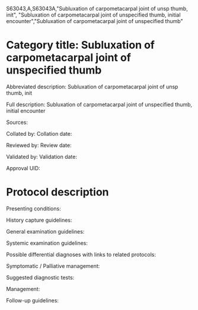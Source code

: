 S63043,A,S63043A,"Subluxation of carpometacarpal joint of unsp thumb, init", "Subluxation of carpometacarpal joint of unspecified thumb, initial encounter","Subluxation of carpometacarpal joint of unspecified thumb"
# Category title: Subluxation of carpometacarpal joint of unspecified thumb

Abbreviated description: Subluxation of carpometacarpal joint of unsp thumb, init

Full description: Subluxation of carpometacarpal joint of unspecified thumb, initial encounter

Sources:

Collated by:
Collation date:

Reviewed by:
Review date:

Validated by:
Validation date:

Approval UID:

# Protocol description

Presenting conditions:

History capture guidelines:

General examination guidelines:

Systemic examination guidelines:

Possible differential diagnoses with links to related protocols:

Symptomatic / Palliative management:

Suggested diagnostic tests:

Management:

Follow-up guidelines:
